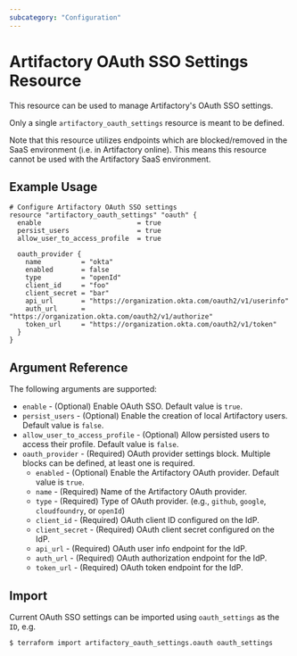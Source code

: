 ```yaml
---
subcategory: "Configuration"
---
```

# Artifactory OAuth SSO Settings Resource

This resource can be used to manage Artifactory's OAuth SSO settings.

Only a single `artifactory_oauth_settings` resource is meant to be defined.

Note that this resource utilizes endpoints which are blocked/removed in the SaaS environment (i.e. in Artifactory online).
This means this resource cannot be used with the Artifactory SaaS environment.

## Example Usage

```hcl
# Configure Artifactory OAuth SSO settings
resource "artifactory_oauth_settings" "oauth" {
  enable                        = true
  persist_users 	            = true
  allow_user_to_access_profile  = true

  oauth_provider {
    name 	      = "okta"
    enabled       = false
    type 	      = "openId"
    client_id     = "foo"
    client_secret = "bar"
    api_url       = "https://organization.okta.com/oauth2/v1/userinfo"
    auth_url      = "https://organization.okta.com/oauth2/v1/authorize"
    token_url     = "https://organization.okta.com/oauth2/v1/token"
  }
}
```

## Argument Reference

The following arguments are supported:

* `enable`                          - (Optional) Enable OAuth SSO.  Default value is `true`.
* `persist_users`                   - (Optional) Enable the creation of local Artifactory users.  Default value is `false`.
* `allow_user_to_access_profile`    - (Optional) Allow persisted users to access their profile.  Default value is `false`.
* `oauth_provider`                  - (Required) OAuth provider settings block. Multiple blocks can be defined, at least one is required.
    * `enabled`                     - (Optional) Enable the Artifactory OAuth provider.  Default value is `true`.
    * `name`                        - (Required) Name of the Artifactory OAuth provider.
    * `type`                        - (Required) Type of OAuth provider. (e.g., `github`, `google`, `cloudfoundry`, or `openId`)
    * `client_id`                   - (Required) OAuth client ID configured on the IdP.
    * `client_secret`               - (Required) OAuth client secret configured on the IdP. 
    * `api_url`                     - (Required) OAuth user info endpoint for the IdP.
    * `auth_url`                    - (Required) OAuth authorization endpoint for the IdP.
    * `token_url`                   - (Required) OAuth token endpoint for the IdP.

## Import

Current OAuth SSO settings can be imported using `oauth_settings` as the `ID`, e.g.

```
$ terraform import artifactory_oauth_settings.oauth oauth_settings
```
